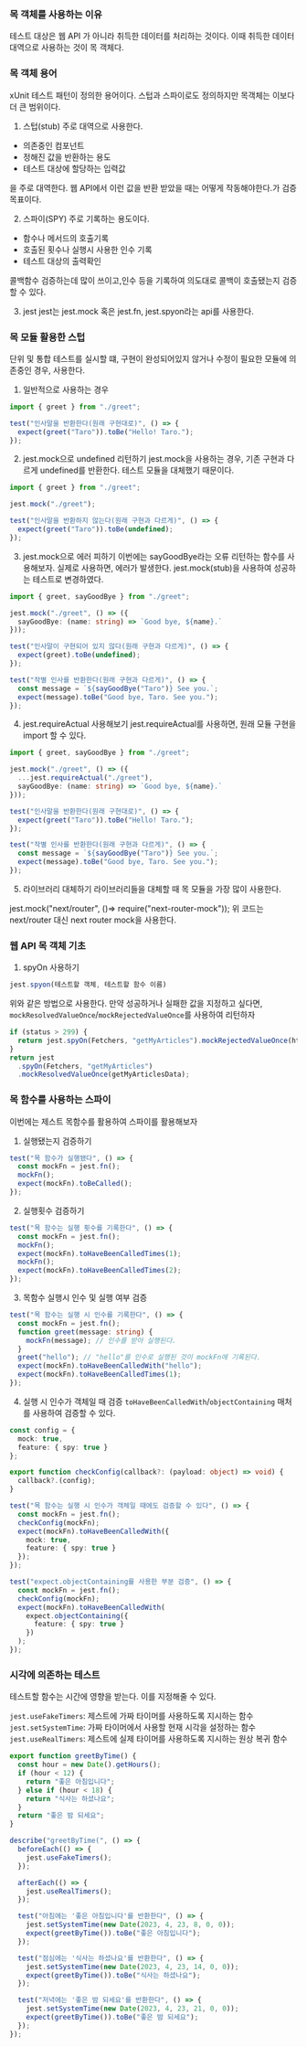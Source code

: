 ### 목 객체를 사용하는 이유

테스트 대상은 웹 API 가 아니라 취득한 데이터를 처리하는 것이다.
이때 취득한 데이터 대역으로 사용하는 것이 목 객체다.

### 목 객체 용어

xUnit 테스트 패턴이 정의한 용어이다.
스텁과 스파이로도 정의하지만 목객체는 이보다 더 큰 범위이다.

1. 스텁(stub)
   주로 대역으로 사용한다.

- 의존중인 컴포넌트
- 정해진 값을 반환하는 용도
- 테스트 대상에 할당하는 입력값

을 주로 대역한다.
웹 API에서 이런 값을 반환 받았을 때는 어떻게 작동해야한다.가 검증 목표이다.

2. 스파이(SPY)
   주로 기록하는 용도이다.

- 함수나 메서드의 호출기록
- 호출된 횟수나 실행시 사용한 인수 기록
- 테스트 대상의 출력확인

콜백함수 검증하는데 많이 쓰이고,인수 등을 기록하여 의도대로 콜백이 호출됐는지 검증할 수 있다.

3. jest
   jest는 jest.mock 혹은 jest.fn, jest.spyon라는 api를 사용한다.

### 목 모듈 활용한 스텁

단위 및 통합 테스트를 실시할 떄, 구현이 완성되어있지 않거나 수정이 필요한 모듈에 의존중인 경우, 사용한다.

1. 일반적으로 사용하는 경우

```ts
import { greet } from "./greet";

test("인사말을 반환한다(원래 구현대로)", () => {
  expect(greet("Taro")).toBe("Hello! Taro.");
});
```

2. jest.mock으로 undefined 리턴하기
   jest.mock을 사용하는 경우, 기존 구현과 다르게 undefined를 반환한다.
   테스트 모듈을 대체했기 때문이다.

```ts
import { greet } from "./greet";

jest.mock("./greet");

test("인사말을 반환하지 않는다(원래 구현과 다르게)", () => {
  expect(greet("Taro")).toBe(undefined);
});
```

3. jest.mock으로 에러 피하기
   이번에는 sayGoodBye라는 오류 리턴하는 함수를 사용해보자.
   실제로 사용하면, 에러가 발생한다.
   jest.mock(stub)을 사용하여 성공하는 테스트로 변경하였다.

```ts
import { greet, sayGoodBye } from "./greet";

jest.mock("./greet", () => ({
  sayGoodBye: (name: string) => `Good bye, ${name}.`
}));

test("인사말이 구현되어 있지 않다(원래 구현과 다르게)", () => {
  expect(greet).toBe(undefined);
});

test("작별 인사를 반환한다(원래 구현과 다르게)", () => {
  const message = `${sayGoodBye("Taro")} See you.`;
  expect(message).toBe("Good bye, Taro. See you.");
});
```

4. jest.requireActual 사용해보기
   jest.requireActual를 사용하면, 원래 모듈 구현을 import 할 수 있다.

```ts
import { greet, sayGoodBye } from "./greet";

jest.mock("./greet", () => ({
  ...jest.requireActual("./greet"),
  sayGoodBye: (name: string) => `Good bye, ${name}.`
}));

test("인사말을 반환한다(원래 구현대로)", () => {
  expect(greet("Taro")).toBe("Hello! Taro.");
});

test("작별 인사를 반환한다(원래 구현과 다르게)", () => {
  const message = `${sayGoodBye("Taro")} See you.`;
  expect(message).toBe("Good bye, Taro. See you.");
});
```

5. 라이브러리 대체하기
   라이브러리들을 대체할 때 목 모듈을 가장 많이 사용한다.

jest.mock("next/router", ()=> require("next-router-mock"));
위 코드는 next/router 대신 next router mock을 사용한다.

### 웹 API 목 객체 기초

1. spyOn 사용하기

```ts
jest.spyon(테스트할 객체, 테스트할 함수 이름)
```

위와 같은 방법으로 사용한다.
만약 성공하거나 실패한 값을 지정하고 싶다면, `mockResolvedValueOnce`/`mockRejectedValueOnce`를 사용하여 리턴하자

```ts
if (status > 299) {
  return jest.spyOn(Fetchers, "getMyArticles").mockRejectedValueOnce(httpError);
}
return jest
  .spyOn(Fetchers, "getMyArticles")
  .mockResolvedValueOnce(getMyArticlesData);
```

### 목 함수를 사용하는 스파이

이번에는 제스트 목함수를 활용하여 스파이를 활용해보자

1. 실행됐는지 검증하기

```ts
test("목 함수가 실행됐다", () => {
  const mockFn = jest.fn();
  mockFn();
  expect(mockFn).toBeCalled();
});
```

2. 실행횟수 검증하기

```ts
test("목 함수는 실행 횟수를 기록한다", () => {
  const mockFn = jest.fn();
  mockFn();
  expect(mockFn).toHaveBeenCalledTimes(1);
  mockFn();
  expect(mockFn).toHaveBeenCalledTimes(2);
});
```

3. 목함수 실행시 인수 및 실행 여부 검증

```ts
test("목 함수는 실행 시 인수를 기록한다", () => {
  const mockFn = jest.fn();
  function greet(message: string) {
    mockFn(message); // 인수를 받아 실행된다.
  }
  greet("hello"); // "hello"를 인수로 실행된 것이 mockFn에 기록된다.
  expect(mockFn).toHaveBeenCalledWith("hello");
  expect(mockFn).toHaveBeenCalledTimes(1);
});
```

4. 실행 시 인수가 객체일 때 검증
   `toHaveBeenCalledWith`/`objectContaining` 매처를 사용하여 검증할 수 있다.

```ts
const config = {
  mock: true,
  feature: { spy: true }
};

export function checkConfig(callback?: (payload: object) => void) {
  callback?.(config);
}

test("목 함수는 실행 시 인수가 객체일 때에도 검증할 수 있다", () => {
  const mockFn = jest.fn();
  checkConfig(mockFn);
  expect(mockFn).toHaveBeenCalledWith({
    mock: true,
    feature: { spy: true }
  });
});

test("expect.objectContaining를 사용한 부분 검증", () => {
  const mockFn = jest.fn();
  checkConfig(mockFn);
  expect(mockFn).toHaveBeenCalledWith(
    expect.objectContaining({
      feature: { spy: true }
    })
  );
});
```

### 시각에 의존하는 테스트

테스트할 함수는 시간에 영향을 받는다.
이를 지정해줄 수 있다.

`jest.useFakeTimers`: 제스트에 가짜 타이머를 사용하도록 지시하는 함수
`jest.setSystemTime`: 가짜 타이머에서 사용할 현재 시각을 설정하는 함수
`jest.useRealTimers`: 제스트에 실제 타이머를 사용하도록 지시하는 원상 복귀 함수

```ts
export function greetByTime() {
  const hour = new Date().getHours();
  if (hour < 12) {
    return "좋은 아침입니다";
  } else if (hour < 18) {
    return "식사는 하셨나요";
  }
  return "좋은 밤 되세요";
}

describe("greetByTime(", () => {
  beforeEach(() => {
    jest.useFakeTimers();
  });

  afterEach(() => {
    jest.useRealTimers();
  });

  test("아침에는 '좋은 아침입니다'를 반환한다", () => {
    jest.setSystemTime(new Date(2023, 4, 23, 8, 0, 0));
    expect(greetByTime()).toBe("좋은 아침입니다");
  });

  test("점심에는 '식사는 하셨나요'를 반환한다", () => {
    jest.setSystemTime(new Date(2023, 4, 23, 14, 0, 0));
    expect(greetByTime()).toBe("식사는 하셨나요");
  });

  test("저녁에는 '좋은 밤 되세요'를 반환한다", () => {
    jest.setSystemTime(new Date(2023, 4, 23, 21, 0, 0));
    expect(greetByTime()).toBe("좋은 밤 되세요");
  });
});
```
